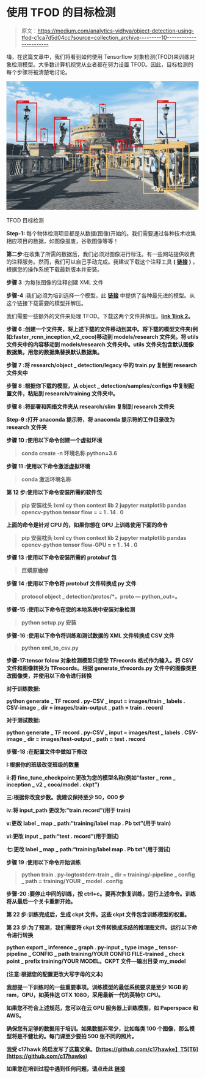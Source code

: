 # 使用 TFOD 的目标检测

> 原文：<https://medium.com/analytics-vidhya/object-detection-using-tfod-c1ca7d5d04cc?source=collection_archive---------10----------------------->

嗨，在这篇文章中，我们将看到如何使用 Tensorflow 对象检测(TFOD)来训练对象检测模型。大多数计算机视觉从业者都在努力设置 TFOD。因此，目标检测的每个步骤将被清楚地讨论。

![](img/b3e6b8aa87a1e7c873bc79038a4e08bd.png)

TFOD 目标检测

**Step-1:** 每个物体检测项目都是从数据(图像)开始的。我们需要通过各种技术收集相应项目的数据，如图像报废，谷歌图像等等！

**第二步**:在收集了所需的数据后，我们必须对图像进行标注。有一些网站提供收费的注释服务。然而，我们可以自己手动完成。我建议下载这个注释工具 **(** [**链接**](https://tzutalin.github.io/labelImg/) **)** 。根据您的操作系统下载最新版本并安装。

**步骤 3** :为每张图像的注释创建 XML 文件

**步骤-4** :我们必须为培训选择一个模型，此 [**链接**](https://github.com/tensorflow/models/blob/master/research/object_detection/g3doc/tf1_detection_zoo.md) 中提供了各种最先进的模型。从这个链接下载需要的模型并解压。

我们需要一些额外的文件来处理 TFOD。下载这两个文件并解压。**[**link 1**](https://github.com/tensorflow/models/tree/v1.13.0)[**link 2**](https://drive.google.com/file/d/12F5oGAuQg7qBM_267TCMt_rlorV-M7gf/view?usp=sharing)。**

****步骤 6** :创建一个文件夹，将上述下载的文件移动到其中。将下载的模型文件夹(例如:faster_rcnn_inception_v2_coco)移动到 models/research 文件夹。将 utils 文件夹中的内容移动到 models/research 文件夹中。utils 文件夹包含默认图像数据集，用您的数据集替换默认数据集。**

****步骤 7** :将 research/object _ detection/legacy 中的 train.py 复制到 research 文件夹中**

****步骤 8** :根据你下载的模型，从 object _ detection/samples/configs 中复制配置文件，粘贴到 research/training 文件夹中。**

****步骤 8** :将部署和网络文件夹从 research/slim 复制到 research 文件夹**

****Step-9** :打开 anaconda 提示符，将 anaconda 提示符的工作目录改为 research 文件夹**

****步骤 10** :使用以下命令创建一个虚拟环境**

> **conda create -n 环境名称 python=3.6**

****步骤 11** :使用以下命令激活虚拟环境**

> **conda 激活环境名称**

****第 12 步**:使用以下命令安装所需的软件包**

> **pip 安装枕头 lxml cy thon context lib 2 jupyter matplotlib pandas opencv-python tensor flow = = 1 . 14 . 0**

**上面的命令是针对 CPU 的，如果你想在 GPU 上训练使用下面的命令**

> **pip 安装枕头 lxml cy thon context lib 2 jupyter matplotlib pandas opencv-python tensor flow-GPU = = 1 . 14 . 0**

****步骤 13** :使用以下命令安装所需的 protobuf 包**

> **巨蟒原蟾蜍**

****步骤 14** :使用以下命令将 protobuf 文件转换成 py 文件**

> **protocol object _ detection/protos/*。proto — python_out=。**

****步骤-15** :使用以下命令在您的本地系统中安装对象检测**

> **python setup.py 安装**

****步骤-16** :使用以下命令将训练和测试数据的 XML 文件转换成 CSV 文件**

> **python xml_to_csv.py**

****步骤-17**:tensor folow 对象检测模型只接受 TFrecords 格式作为输入。将 CSV 文件和图像转换为 TFrecords。根据 generate_tfrecords.py 文件中的图像类更改图像类，并使用以下命令进行转换**

**对于训练数据:**

**python generate _ TF record . py-CSV _ input = images/train _ labels . CSV-image _ dir = images/train-output _ path = train . record**

**对于测试数据:**

**python generate _ TF record . py-CSV _ input = images/test _ labels . CSV-image _ dir = images/test-output _ path = test . record**

****步骤-18** :在配置文件中做如下修改**

**I:根据你的班级改变班级的数量**

**ii:将 fine_tune_checkpoint:更改为您的模型名称(例如“faster _ rcnn _ inception _ v2 _ coco/model . ckpt”)**

**三:根据你改变步数。我建议保持至少 50，000 步**

**iv:将 input_path 更改为:“train.record”(用于 train)**

**v:更改 label _ map _ path:“training/label map . Pb txt”(用于 train)**

**vi:更改 input _ path:“test . record”(用于测试)**

**七:更改 label _ map _ path:“training/label map . Pb txt”(用于测试)**

****步骤 19** :使用以下命令开始训练**

> **python train . py-logtostderr-train _ dir = training/-pipeline _ config _ path = training/YOUR _ model . config**

****步骤-20** :要停止中间的训练，按 ctrl+c。要再次恢复训练，运行上述命令。训练将从最后一个关卡重新开始。**

****第 22 步**:训练完成后，生成 ckpt 文件。这些 ckpt 文件包含训练模型的权重。**

****第 23 步**:为了预测，我们需要将 ckpt 文件转换成冻结的推理图文件。运行以下命令进行转换**

**python export _ inference _ graph . py-input _ type image _ tensor-pipeline _ CONFIG _ path training/YOUR CONFIG FILE-trained _ check point _ prefix training/YOUR MODEL。CKPT 文件—输出目录 my_model**

**(注意:根据您的配置更改大写字母的文本)**

**我想提一下训练时的一些重要事项。训练模型的最低系统要求是至少 16GB 的 ram，GPU，如英伟达 GTX 1080，采用最新一代的英特尔 CPU。**

**如果您不符合上述规范，您可以在云 GPU 服务器上训练模型，如 Paperspace 和 AWS。**

**确保您有足够的数据用于培训。如果数据非常少，比如每类 100 个图像，那么模型将是不健壮的。每门课至少要拍 500 张不同的照片。**

**我受 c17hawk 的启发写了这篇文章。【https://github.com/c17hawke】T5[T6](https://github.com/c17hawke)**

**如果您在培训过程中遇到任何问题，请点击此 [**链接**](https://c17hawke.github.io/tfod-setup/)**